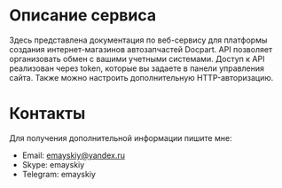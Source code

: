 # Описание сервиса

Здесь представлена документация по веб-сервису для платформы создания интернет-магазинов автозапчастей Docpart. 
API позволяет организовать обмен с вашими учетными системами.
Доступ к API реализован через token, которые вы задаете в панели управления сайта. Также можно настроить дополнительную HTTP-авторизацию.


# Контакты
Для получения дополнительной информации пишите мне:
- Email: emayskiy@yandex.ru
- Skype: emayskiy
- Telegram: emayskiy



